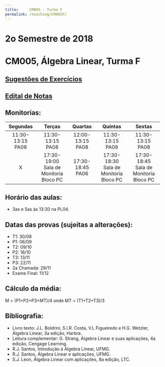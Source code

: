 ```yaml
---
title:     CM005 - Turma F
permalink: /teaching/CM005F/
---
```

# 2o Semestre de 2018
# CM005, Álgebra Linear, Turma F

## [Sugestões de Exercícios](https://www.dropbox.com/s/up6nl525v6s8zyp/Lista%20AL.txt?dl=0)

## [Edital de Notas](https://docs.google.com/spreadsheets/d/e/2PACX-1vRNI9IuZKBmJnrGOZyqIKr-wQ2LsyMGfY6PNG3SEnKZ_A4ZLfeYJ3w7XlTlEWT9nmyC-ajDEqjT1n8I/pubhtml?gid=1531258652&single=true)

## Monitorias:

| Segundas | Terças | Quartas | Quintas | Sextas |
|:---------------------------:|:---------------------------------------------------:|:-----------------------:|:---------------------------------------------------:|:-----------------------:|
| 11:30-13:15 <br> PA08 | 11:30-13:15 <br> PA08 | 12:00-13:15 <br> PA08 | 11:30-13:15 <br> PA08 | 11:30-13:15 <br> PA08 |
| X | 17:30-19:00 <br> Sala de Monitoria <br> Bloco PC | 17:30-18:45 <br> PA06 | 17:30-18:30 <br> Sala de Monitoria <br> Bloco PC | 17:30-18:45 <br> Sala de Monitoria <br> Bloco PC |


## Horário das aulas:
- 3as e 5as às 13:30 na PL04.

## Datas das provas (sujeitas a alterações):
- T1: 30/08
- P1: 06/09
- T2: 09/10
- P2: 16/10
- T3: 13/11
- P3: 22/11
- 2a Chamada: 29/11
- Exame Final: 11/12

## Cálculo da média:
M = (P1+P2+P3+MT)/4
onde MT = (T1+T2+T3)/3

## Bibliografia:
- Livro texto: J.L. Boldrini, S.I.R. Costa, V.L Figueiredo e H.G. Wetzler, Álgebra Linear, 3a edição, Harbra.
- Leitura complementar: G. Strang, Álgebra Linear e suas aplicações, 4a edição, Cengage Learning.
- R.J. Santos, Introdução à Álgebra Linear, UFMG.
- R.J. Santos, Álgebra Linear e aplicações, UFMG.
- S.J. Leon, Álgebra Linear com aplicações, 8a edição, LTC.
